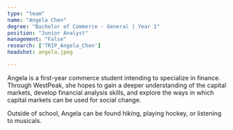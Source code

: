 ```yaml
---
type: "team"
name: "Angela Chen"
degree: "Bachelor of Commerce - General | Year 1"
position: "Junior Analyst"
management: "False"
research: ['TRIP_Angela_Chen']
headshot: angela.jpeg

---
```


Angela is a first-year commerce student intending to specialize in finance. Through WestPeak, she hopes to gain a deeper understanding of the capital markets, develop financial analysis skills, and explore the ways in which capital markets can be used for social change. 

Outside of school, Angela can be found hiking, playing hockey, or listening to musicals.